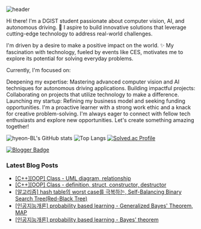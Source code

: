 ![header](https://capsule-render.vercel.app/api?type=wave&color=auto&height=300&section=header&text=Hyeon's%20Github&fontSize=90)

Hi there! I'm a DGIST student passionate about computer vision, AI, and autonomous driving. 🚗 I aspire to build innovative solutions that leverage cutting-edge technology to address real-world challenges.

I'm driven by a desire to make a positive impact on the world. ✨ My fascination with technology, fueled by events like CES, motivates me to explore its potential for solving everyday problems.

Currently, I'm focused on:

Deepening my expertise: Mastering advanced computer vision and AI techniques for autonomous driving applications.
Building impactful projects: Collaborating on projects that utilize technology to make a difference.
Launching my startup: Refining my business model and seeking funding opportunities.
I'm a proactive learner with a strong work ethic and a knack for creative problem-solving.  I'm always eager to connect with fellow tech enthusiasts and explore new opportunities. Let's create something amazing together!


![hyeon-BL's GitHub stats](https://github-readme-stats.vercel.app/api?username=hyeon-BL&show_icons=true&theme=radical)
![Top Langs](https://github-readme-stats.vercel.app/api/top-langs/?username=hyeon-BL&layout=compact&hide=Jupyter%20Notebook)
[![Solved.ac Profile](http://mazassumnida.wtf/api/generate_badge?boj=lhbj1115)](https://solved.ac/lhbj1115)



[![Blogger Badge](https://img.shields.io/badge/Tech%20Blog-555263?style=flat&logoColor=white)](https://hyeondev.blogspot.com/)
### Latest Blog Posts

- [[C++][OOP] Class - UML diagram, relationship](https://hyeonb.blogspot.com/2024/10/coop-class-uml-diagram-relationship.html)
- [[C++][OOP] Class - definition, struct, constructor, destructor](https://hyeonb.blogspot.com/2024/10/coop-class-definition-struct.html)
- [[알고리즘] hash table의 worst case를 극복하는, Self-Balancing Binary Search Tree(Red-Black Tree)](https://hyeonb.blogspot.com/2024/10/hash-table-worst-case-self-balancing.html)
- [[인공지능개론] probability based learning - Generalized Bayes' Theorem, MAP](https://hyeonb.blogspot.com/2024/10/probability-based-learning-generalized.html)
- [[인공지능개론] probability based learning - Bayes' theorem](https://hyeonb.blogspot.com/2024/10/probability-based-learning-bayes-theorem.html)

